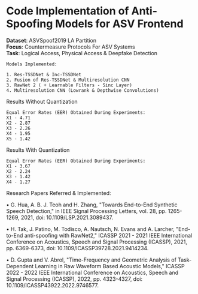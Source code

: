 # Code Implementation of Anti-Spoofing Models for ASV Frontend

<strong>Dataset</strong>: ASVSpoof2019 LA Partition<br>
<strong>Focus</strong>: Countermeasure Protocols For ASV Systems<br>
<strong>Task</strong>: Logical Access, Physical Access & Deepfake Detection
```
Models Implemented:

1. Res-TSSDNet & Inc-TSSDNet
2. Fusion of Res-TSSDNet & Multiresolution CNN
3. RawNet 2 ( + Learnable Filters - Sinc Layer)
4. Multiresolution CNN (Lowrank & Depthwise Convolutions)
```

Results Without Quantization
```
Equal Error Rates (EER) Obtained During Experiments:
X1 - 4.71
X2 - 2.87
X3 - 2.26
X4 - 1.95
X5 - 1.42
```
Results With Quantization

```
Equal Error Rates (EER) Obtained During Experiments:
X1 - 3.67
X2 - 2.24
X3 - 1.42
X4 - 1.27
```

Research Papers Referred & Implemented:

• G. Hua, A. B. J. Teoh and H. Zhang, "Towards End-to-End Synthetic Speech Detection," in IEEE Signal Processing Letters, vol. 28, pp. 1265-1269, 2021, doi: 10.1109/LSP.2021.3089437.

• H. Tak, J. Patino, M. Todisco, A. Nautsch, N. Evans and A. Larcher, "End-to-End anti-spoofing with RawNet2," ICASSP 2021 - 2021 IEEE International Conference on Acoustics, Speech and Signal Processing (ICASSP), 2021, pp. 6369-6373, doi: 10.1109/ICASSP39728.2021.9414234.

• D. Gupta and V. Abrol, "Time-Frequency and Geometric Analysis of Task-Dependent Learning in Raw Waveform Based Acoustic Models," ICASSP 2022 - 2022 IEEE International Conference on Acoustics, Speech and Signal Processing (ICASSP), 2022, pp. 4323-4327, doi: 10.1109/ICASSP43922.2022.9746577.
